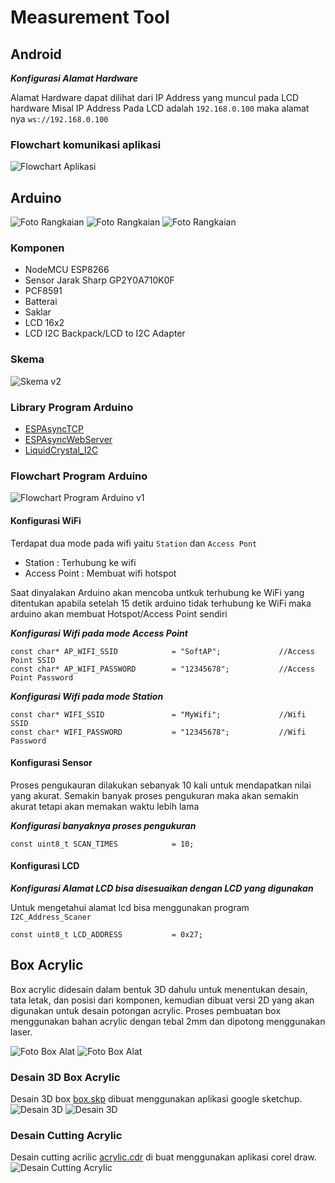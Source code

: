# Measurement Tool
## Android

***Konfigurasi Alamat Hardware***

Alamat Hardware dapat dilihat dari IP Address yang muncul pada LCD hardware 
Misal IP Address Pada LCD adalah `192.168.0.100` maka alamat nya `ws://192.168.0.100`

### Flowchart komunikasi aplikasi
![Flowchart Aplikasi](Assets/flowchart-aplikasi.png)


## Arduino

![Foto Rangkaian](Assets/foto-alat-1.jpg)
![Foto Rangkaian](Assets/foto-rangkaian-1.jpg)
![Foto Rangkaian](Assets/foto-rangkaian-2.jpg)


### Komponen
 - NodeMCU ESP8266
 - Sensor Jarak Sharp GP2Y0A710K0F 
 - PCF8591
 - Batterai
 - Saklar
 - LCD 16x2
 - LCD I2C Backpack/LCD to I2C Adapter

### Skema
![Skema v2](Assets/skema_v3.png)


### Library Program Arduino
 - [ESPAsyncTCP](https://github.com/me-no-dev/ESPAsyncTCP)
 - [ESPAsyncWebServer](https://github.com/me-no-dev/ESPAsyncWebServer)
 - [LiquidCrystal_I2C](https://github.com/johnrickman/LiquidCrystal_I2C)


### Flowchart Program Arduino
![Flowchart Program Arduino v1](Assets/flowchart-arduino.png)



#### Konfigurasi WiFi
Terdapat dua mode pada wifi yaitu `Station` dan `Access Pont`

- Station 		: Terhubung ke wifi 
- Access Point 	: Membuat wifi hotspot

Saat dinyalakan Arduino akan mencoba untkuk terhubung ke WiFi yang ditentukan apabila setelah 15 detik arduino tidak terhubung ke WiFi maka arduino akan membuat Hotspot/Access Point sendiri 


***Konfigurasi Wifi pada mode Access Point***
```
const char* AP_WIFI_SSID            = "SoftAP";             //Access Point SSID
const char* AP_WIFI_PASSWORD        = "12345678";           //Access Point Password
```

***Konfigurasi Wifi pada mode Station***
```
const char* WIFI_SSID               = "MyWifi";				//Wifi SSID
const char* WIFI_PASSWORD           = "12345678";			//Wifi Password
```


#### Konfigurasi Sensor

Proses pengukauran dilakukan sebanyak 10 kali untuk mendapatkan nilai yang akurat. Semakin banyak proses pengukuran maka akan semakin akurat tetapi akan memakan waktu lebih lama

***Konfigurasi banyaknya proses pengukuran***
```
const uint8_t SCAN_TIMES            = 10;
```


#### Konfigurasi LCD
***Konfigurasi Alamat LCD bisa disesuaikan dengan LCD yang digunakan***

Untuk mengetahui alamat lcd bisa menggunakan program `I2C_Address_Scaner`
```
const uint8_t LCD_ADDRESS           = 0x27;
```

## Box Acrylic
Box acrylic didesain dalam bentuk 3D dahulu untuk menentukan desain, tata letak, dan posisi dari komponen, kemudian dibuat versi 2D yang akan digunakan untuk desain potongan acrylic. Proses pembuatan box menggunakan bahan acrylic dengan tebal 2mm dan dipotong menggunakan laser.

![Foto Box Alat](Assets/foto-box-1.jpg)
![Foto Box Alat](Assets/foto-box-2.jpg)

### Desain 3D Box Acrylic 
Desain 3D box [box.skp](https://github.com/nazililham11/measurement_tool/raw/master/Assets/box.skp) dibuat menggunakan aplikasi google sketchup.
![Desain 3D](Assets/box-3d-1.png)
![Desain 3D](Assets/box-3d-2.png)


### Desain Cutting Acrylic
Desain cutting acrilic [acrylic.cdr](https://github.com/nazililham11/measurement_tool/raw/master/Assets/acrylic.cdr) di buat menggunakan aplikasi corel draw. \
![Desain Cutting Acrylic](Assets/desain_cutting_acrylic.png)
